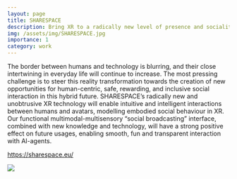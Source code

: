 ```yaml
---
layout: page
title: SHARESPACE
description: Bring XR to a radically new level of presence and sociality
img: /assets/img/SHARESPACE.jpg
importance: 1
category: work
---
```



The border between humans and technology is blurring, and their close intertwining in everyday life will continue to increase. The most pressing challenge is to steer this reality transformation towards the creation of new opportunities for human-centric, safe, rewarding, and inclusive social interaction in this hybrid future. SHARESPACE’s radically new and unobtrusive XR technology will enable intuitive and intelligent interactions between humans and avatars, modelling embodied social behaviour in XR. Our functional multimodal-multisensory “social broadcasting” interface, combined with new knowledge and technology, will have a strong positive effect on future usages, enabling smooth, fun and transparent interaction with AI-agents. 

<a href="https://sharespace.eu/" target=blank>https://sharespace.eu/</a>

<div class="row">
    <div class="col-sm mt-3 mt-md-0">
        <a href="https://sharespace.eu/"><img class="img-fluid rounded z-depth-1" src="{{ '/assets/img/SHARESPACE_logo.jpg' | relative_url }}"/></a>
    </div>
</div>
<div class="caption">
</div>


